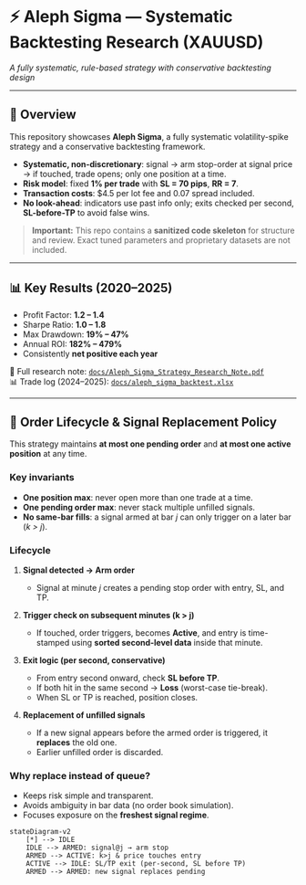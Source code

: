 # ⚡ Aleph Sigma — Systematic Backtesting Research (XAUUSD)

_A fully systematic, rule-based strategy with conservative backtesting design_

---

## 📌 Overview
This repository showcases **Aleph Sigma**, a fully systematic volatility-spike strategy and a conservative backtesting framework.

- **Systematic, non-discretionary**: signal → arm stop-order at signal price → if touched, trade opens; only one position at a time.  
- **Risk model**: fixed **1% per trade** with **SL = 70 pips**, **RR = 7**.  
- **Transaction costs**: $4.5 per lot fee and 0.07 spread included.  
- **No look-ahead**: indicators use past info only; exits checked per second, **SL-before-TP** to avoid false wins.  

> **Important:** This repo contains a **sanitized code skeleton** for structure and review. Exact tuned parameters and proprietary datasets are not included.

---

## 📊 Key Results (2020–2025)
- Profit Factor: **1.2 – 1.4**  
- Sharpe Ratio: **1.0 – 1.8**  
- Max Drawdown: **19% – 47%**  
- Annual ROI: **182% – 479%**  
- Consistently **net positive each year**  

📄 Full research note: [`docs/Aleph_Sigma_Strategy_Research_Note.pdf`](docs/Aleph_Sigma_Strategy_Research_Note.pdf)  
📊 Trade log (2024–2025): [`docs/aleph_sigma_backtest.xlsx`](docs/aleph_sigma_backtest.xlsx)  

---

## 🔁 Order Lifecycle & Signal Replacement Policy

This strategy maintains **at most one pending order** and **at most one active position** at any time.

### Key invariants
- **One position max**: never open more than one trade at a time.  
- **One pending order max**: never stack multiple unfilled signals.  
- **No same-bar fills**: a signal armed at bar *j* can only trigger on a later bar (*k > j*).  

### Lifecycle
1. **Signal detected → Arm order**  
   - Signal at minute *j* creates a pending stop order with entry, SL, and TP.  

2. **Trigger check on subsequent minutes (k > j)**  
   - If touched, order triggers, becomes **Active**, and entry is time-stamped using **sorted second-level data** inside that minute.  

3. **Exit logic (per second, conservative)**  
   - From entry second onward, check **SL before TP**.  
   - If both hit in the same second → **Loss** (worst-case tie-break).  
   - When SL or TP is reached, position closes.  

4. **Replacement of unfilled signals**  
   - If a new signal appears before the armed order is triggered, it **replaces** the old one.  
   - Earlier unfilled order is discarded.  

### Why replace instead of queue?
- Keeps risk simple and transparent.  
- Avoids ambiguity in bar data (no order book simulation).  
- Focuses exposure on the **freshest signal regime**.  

```mermaid
stateDiagram-v2
    [*] --> IDLE
    IDLE --> ARMED: signal@j → arm stop
    ARMED --> ACTIVE: k>j & price touches entry
    ACTIVE --> IDLE: SL/TP exit (per-second, SL before TP)
    ARMED --> ARMED: new signal replaces pending
